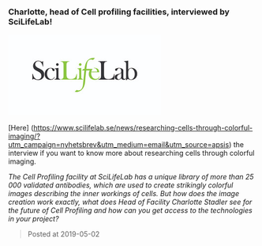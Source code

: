### Charlotte, head of Cell profiling facilities, interviewed by SciLifeLab!
![image](./images/scilifelab.jpg)

[Here] (https://www.scilifelab.se/news/researching-cells-through-colorful-imaging/?utm_campaign=nyhetsbrev&utm_medium=email&utm_source=apsis) the interview if you want to know more about researching cells through colorful imaging.

*The Cell Profiling facility at SciLifeLab has a unique library of more than 25 000 validated antibodies, which are used to create strikingly colorful images describing the inner workings of cells. But how does the image creation work exactly, what does Head of Facility Charlotte Stadler see for the future of Cell Profiling and how can you get access to the technologies in your project?*

> Posted at 2019-05-02
